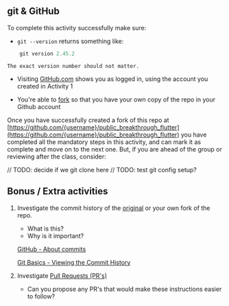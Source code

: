 ## git & GitHub

To complete this activity successfully make sure:

- `git --version` returns something like:
```dart
    git version 2.45.2
```
    The exact version number should not matter.

- Visiting [GitHub.com](https://github.com) shows you as logged in, using the account you created in Activity 1

- You're able to [fork](https://github.com/thatdogmachine/public_breakthrough_flutter) so that you have your own copy of the repo in your Github account

Once you have successfully created a fork of this repo at [https://github.com/{username}/public_breakthrough_flutter](https://github.com/{username}/public_breakthrough_flutter) you have completed all the mandatory steps in this activity, and can mark it as complete and move on to the next one. But, if you are ahead of the group or reviewing after the class, consider:

// TODO: decide if we git clone here
// TODO: test git config setup?


## Bonus / Extra activities

1. Investigate the commit history of the [original](https://github.com/thatdogmachine/public_breakthrough_flutter/commits/main/) or your own fork of the repo.
    - What is this?
    - Why is it important?

    [GitHub - About commits](https://docs.github.com/en/pull-requests/committing-changes-to-your-project/creating-and-editing-commits/about-commits)

    [Git Basics - Viewing the Commit History](https://git-scm.com/book/en/v2/Git-Basics-Viewing-the-Commit-History)

2. Investigate [Pull Requests (PR's)](https://docs.github.com/en/pull-requests/collaborating-with-pull-requests/proposing-changes-to-your-work-with-pull-requests/about-pull-requests)
    - Can you propose any PR's that would make these instructions easier to follow?

